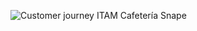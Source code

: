 ![Customer journey ITAM Cafetería Snape](https://github.com/user-attachments/assets/fc1e8a34-f3d0-43e5-8d36-15e4c7612ffc)
